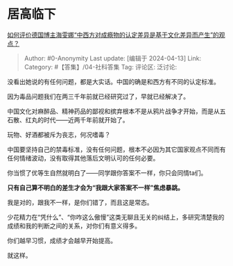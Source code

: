 # 居高临下
[如何评价德国博主海雯娜“中西方对成瘾物的认定差异是基于文化差异而产生”的观点？](https://www.zhihu.com/question/652536633/answer/3465004760)

> Author: #0-Anonymity
> Last update: [编辑于 2024-04-13]
> Link:
> Category: #【答集】/04-社科答集 
> Tag: 
> 评论区:
> 泛讨论:

没看出她说的有任何问题，都是大实话。中国的确是和西方有不同的认定标准。

因为毒品问题我们在两三千年前就已经研究过了，早就已经解决了。

中国文化对麻醉品、精神药品的鄙视和摈弃根本不是从鸦片战争才开始，而是从五石散、红丸的时代——近两千年前就开始了。

玩物、好酒都被斥为丧志，何况嗜毒？

中国要坚持自己的禁毒标准，没有任何问题，根本不必因为其它国家观点不同而有任何情绪波动，没有取得其他落后文明认可的任何必要。

你当惯了优等生自然就明白了——同学跟你答案不一样，你只会同情ta们。

**只有自己算不明白的差生才会为“我跟大家答案不一样”焦虑暴跳。**

我是对的，跟我不一样，是你们错了，而且这是常态。

少花精力在“凭什么”、“你咋这么傲慢”这类无聊且无关的纠结上，多研究清楚我的成绩和我的判断之间的关系，对你们有意义得多。

你们越早习惯，成绩才会越早开始提高。

就这样。